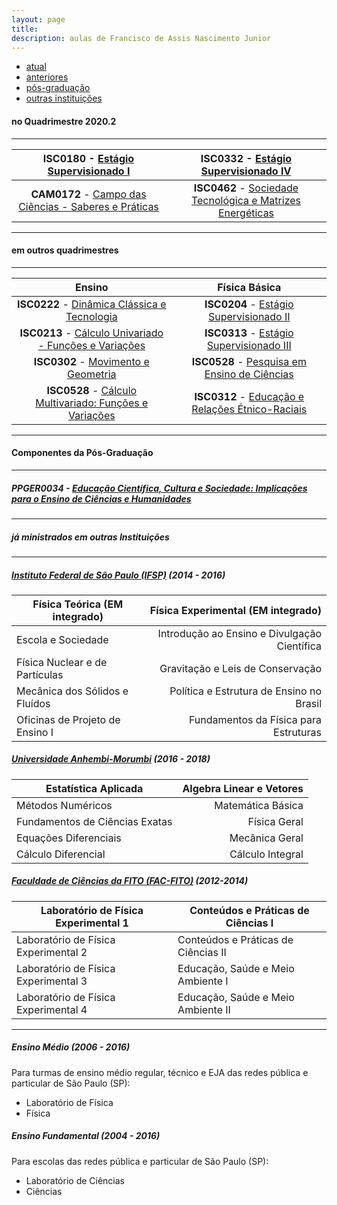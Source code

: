 ```yaml
---
layout: page
title:
description: aulas de Francisco de Assis Nascimento Junior
---
```


<div class="navbar">
    <div class="navbar-inner">
        <ul class="nav">
            <li><a href="#current">atual</a></li>
            <li><a href="#old">anteriores</a></li>
            <li><a href="#shortcourses">pós-graduação</a></li>
            <li><a href="#misc">outras instituições</a></li>
        </ul>
    </div>
</div>


#### <a name="current"></a>no Quadrimestre 2020.2

---

| **ISC0180** - [Estágio Supervisionado I](https://itxesco.github.io/aulas/ISC0180/index.html) | **ISC0332** - [Estágio Supervisionado IV](https://itxesco.github.io/aulas/ISC0332/index.html) |
| :---:| :---:|
| **CAM0172** - [Campo das Ciências - Saberes e Práticas](https://itxesco.github.io/aulas/CAM0172/index.html) | **ISC0462** - [Sociedade Tecnológica e Matrizes Energéticas](https://itxesco.github.io/aulas/ISC0462/index.html) |

---

#### <a name="old"></a>em outros quadrimestres

---
| Ensino | Física Básica |
|:---:|:---:|
| **ISC0222** - [Dinâmica Clássica e Tecnologia](https://itxesco.github.io/aulas/ISC0222/index.html) | **ISC0204** - [Estágio Supervisionado II](https://itxesco.github.io/aulas/ISC0204/index.html) |
| **ISC0213** - [Cálculo Univariado - Funções e Variações](https://itxesco.github.io/aulas/ISC0213/index.html) |  **ISC0313** - [Estágio Supervisionado III](https://itxesco.github.io/aulas/ISC0313/index.html) |  
|**ISC0302** - [Movimento e Geometria](https://itxesco.github.io/aulas/ISC0302/index.html) | **ISC0528** - [Pesquisa em Ensino de Ciências](https://itxesco.github.io/aulas/ISC0528/index.html) |
|**ISC0528** - [Cálculo Multivariado: Funções e Variações](https://itxesco.github.io/aulas/ISC0221/index.html)| **ISC0312** - [Educação e Relações Étnico-Raciais](https://itxesco.github.io/aulas/ISC0312/index.html) |


---

#### <a name="misc"></a>Componentes da Pós-Graduação

---

##### PPGER0034 - [Educação Científica, Cultura e Sociedade: Implicações para o Ensino de Ciências e Humanidades](https://itxesco.github.io/aulas/PPGER0034/index.html)

---
##### <a name="shortcourses"></a> já ministrados em outras Instituições

---

##### [Instituto Federal de São Paulo (IFSP)](https://spo.ifsp.edu.br) (2014 - 2016)

Física Teórica (EM integrado) |  Física Experimental (EM integrado)
---|---:
Escola e Sociedade | Introdução ao Ensino e Divulgação Científica
Física Nuclear e de Partículas | Gravitação e Leis de Conservação
Mecânica dos Sólidos e Fluídos | Política e Estrutura de Ensino no Brasil
Oficinas de Projeto de Ensino I |Fundamentos da Física para Estruturas


##### [Universidade Anhembi-Morumbi](https://portal.anhembi.br/escolas/engenharia-e-tecnologia/) (2016 - 2018)


Estatística Aplicada | Algebra Linear e Vetores
---|---:
Métodos Numéricos | Matemática Básica
Fundamentos de Ciências Exatas | Física Geral
Equações Diferenciais | Mecânica Geral
Cálculo Diferencial | Cálculo Integral


##### [Faculdade de Ciências da FITO (FAC-FITO)](http://fito.edu.br) (2012-2014)

Laboratório de Física Experimental 1 | Conteúdos e Práticas de Ciências I
--|--
Laboratório de Física Experimental 2 | Conteúdos e Práticas de Ciências II
Laboratório de Física Experimental 3 | Educação, Saúde e Meio Ambiente I
Laboratório de Física Experimental 4 | Educação, Saúde e Meio Ambiente II


---  
##### Ensino Médio (2006 - 2016)

Para turmas de ensino médio regular, técnico e EJA das redes pública e particular de São Paulo (SP):

- Laboratório de Física
- Física


##### Ensino Fundamental (2004 - 2016)

Para escolas das redes pública e particular de São Paulo (SP):

- Laboratório de Ciências
- Ciências  
